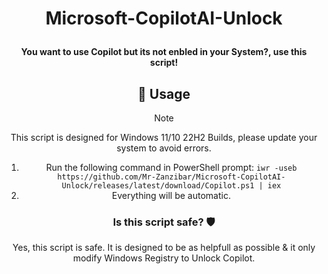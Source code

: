 # <p align="center"> Microsoft-CopilotAI-Unlock </p>

<div align="center">

<h4 align="center"> You want to use Copilot but its not enbled in your System?, use this script! </h4>

## 🔧 Usage

> [!NOTE]
> This script is designed for Windows 11/10 22H2 Builds, please update your system to avoid errors.

1. Run the following command in PowerShell prompt: `iwr -useb https://github.com/Mr-Zanzibar/Microsoft-CopilotAI-Unlock/releases/latest/download/Copilot.ps1 | iex`
2. Everything will be automatic.

### Is this script safe? 🛡️

Yes, this script is safe. It is designed to be as helpfull as possible & it only modify Windows Registry to Unlock Copilot.
